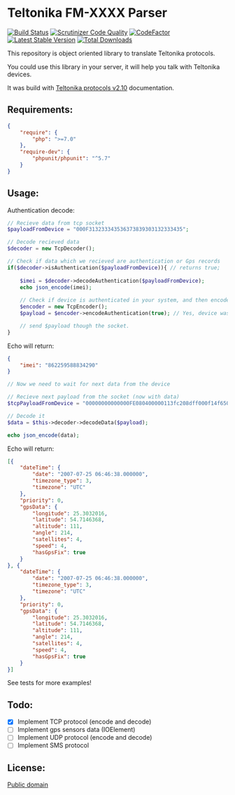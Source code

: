 # Teltonika FM-XXXX Parser 

[![Build Status](https://travis-ci.org/uro/teltonika-fm-parser.svg?branch=master)](https://travis-ci.org/uro/teltonika-fm-parser) [![Scrutinizer Code Quality](https://scrutinizer-ci.com/g/uro/teltonika-fm-parser/badges/quality-score.png?b=master)](https://scrutinizer-ci.com/g/uro/teltonika-fm-parser/?branch=master) [![CodeFactor](https://www.codefactor.io/repository/github/uro/teltonika-fm-parser/badge)](https://www.codefactor.io/repository/github/uro/teltonika-fm-parser) [![Latest Stable Version](https://poser.pugx.org/uro/teltonika-fm-parser/v/stable)](https://packagist.org/packages/uro/teltonika-fm-parser) [![Total Downloads](https://poser.pugx.org/uro/teltonika-fm-parser/downloads)](https://packagist.org/packages/uro/teltonika-fm-parser)

This repository is object oriented library to translate Teltonika protocols.

You could use this library in your server, it will help you talk with Teltonika devices.

It was build with [Teltonika protocols v2.10](FMXXXX_Protocols_v2.10.pdf) documentation.

## Requirements:

```json
{
    "require": {
        "php": ">=7.0"
    },
    "require-dev": {
        "phpunit/phpunit": "^5.7"
    }
}
```

## Usage:

Authentication decode:
```php
// Recieve data from tcp socket
$payloadFromDevice = "000F313233343536373839303132333435";

// Decode recieved data
$decoder = new TcpDecoder();

// Check if data which we recieved are authentication or Gps records
if($decoder->isAuthentication($payloadFromDevice)){ // returns true;
    
    $imei = $decoder->decodeAuthentication($payloadFromDevice);
    echo json_encode(imei);
    
    // Check if device is authenticated in your system, and then encode response for device
    $encoder = new TcpEncoder();
    $payload = $encoder->encodeAuthentication(true); // Yes, device was authenticated successfully

    // send $payload though the socket.
}
```
Echo will return:
```json
{
    "imei": "862259588834290"
}
```

```php
// Now we need to wait for next data from the device

// Recieve next payload from the socket (now with data)
$tcpPayloadFromDevice = "00000000000000FE080400000113fc208dff000f14f650209cca80006f...";

// Decode it
$data = $this->decoder->decodeData($payload);

echo json_encode(data);
```
Echo will return:
```json
[{
	"dateTime": {
		"date": "2007-07-25 06:46:38.000000",
		"timezone_type": 3,
		"timezone": "UTC"
	},
	"priority": 0,
	"gpsData": {
		"longitude": 25.3032016,
		"latitude": 54.7146368,
		"altitude": 111,
		"angle": 214,
		"satellites": 4,
		"speed": 4,
		"hasGpsFix": true
	}
}, {
	"dateTime": {
		"date": "2007-07-25 06:46:38.000000",
		"timezone_type": 3,
		"timezone": "UTC"
	},
	"priority": 0,
	"gpsData": {
		"longitude": 25.3032016,
		"latitude": 54.7146368,
		"altitude": 111,
		"angle": 214,
		"satellites": 4,
		"speed": 4,
		"hasGpsFix": true
	}
}]
```

See tests for more examples!

## Todo:

- [x] Implement TCP protocol (encode and decode)
- [ ] Implement gps sensors data (IOElement)
- [ ] Implement UDP protocol (encode and decode)
- [ ] Implement SMS protocol

## License:

[Public domain](LICENSE.md)
